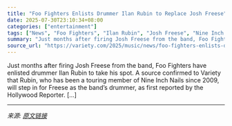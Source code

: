 ```yaml
---
title: "Foo Fighters Enlists Drummer Ilan Rubin to Replace Josh Freese"
date: 2025-07-30T23:10:34+08:00
categories: ["entertainment"]
tags: ["News", "Foo Fighters", "Ilan Rubin", "Josh Freese", "Nine Inch Nails"]
summary: "Just months after firing Josh Freese from the band, Foo Fighters have enlisted drummer Ilan Rubin to take his spot. A source confirmed to Variety that Rubin, who has been a touring member of Nine Inch"
source_url: "https://variety.com/2025/music/news/foo-fighters-enlists-drummer-ilan-rubin-replace-josh-freese-1236475005/"
---
```


Just months after firing Josh Freese from the band, Foo Fighters have enlisted drummer Ilan Rubin to take his spot. A source confirmed to Variety that Rubin, who has been a touring member of Nine Inch Nails since 2009, will step in for Freese as the band&#8217;s drummer, as first reported by the Hollywood Reporter. [&#8230;]

---

*来源: [原文链接](https://variety.com/2025/music/news/foo-fighters-enlists-drummer-ilan-rubin-replace-josh-freese-1236475005/)*
